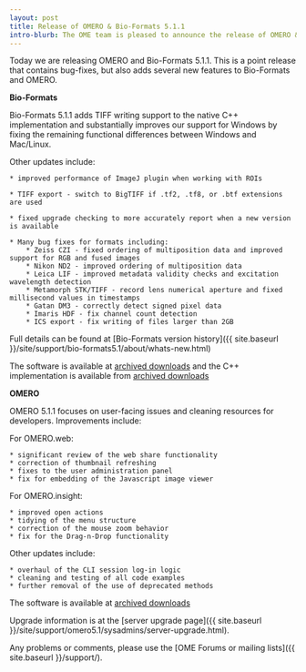 ```yaml
---
layout: post
title: Release of OMERO & Bio-Formats 5.1.1
intro-blurb: The OME team is pleased to announce the release of OMERO & Bio-Formats 5.1.1
---
```

Today we are releasing OMERO and Bio-Formats 5.1.1. This is a point release that contains bug-fixes, but also adds several new features to Bio-Formats and OMERO.

**Bio-Formats**

Bio-Formats 5.1.1 adds TIFF writing support to the native C++ implementation and substantially improves our support for Windows by fixing the remaining functional differences between Windows and Mac/Linux.

Other updates include:

    * improved performance of ImageJ plugin when working with ROIs

    * TIFF export - switch to BigTIFF if .tf2, .tf8, or .btf extensions are used

    * fixed upgrade checking to more accurately report when a new version is available

    * Many bug fixes for formats including:
        * Zeiss CZI - fixed ordering of multiposition data and improved support for RGB and fused images
        * Nikon ND2 - improved ordering of multiposition data
        * Leica LIF - improved metadata validity checks and excitation wavelength detection
        * Metamorph STK/TIFF - record lens numerical aperture and fixed millisecond values in timestamps
        * Gatan DM3 - correctly detect signed pixel data
        * Imaris HDF - fix channel count detection
        * ICS export - fix writing of files larger than 2GB

Full details can be found at [Bio-Formats version history]({{ site.baseurl }}/site/support/bio-formats5.1/about/whats-new.html)

The software is available at [archived downloads](https://downloads.openmicroscopy.org/bio-formats/5.1.1) and the C++ implementation is available from [archived downloads](https://downloads.openmicroscopy.org/bio-formats-cpp/5.1.1/)

**OMERO**

OMERO 5.1.1 focuses on user-facing issues and cleaning resources for developers. Improvements include:

For OMERO.web:

    * significant review of the web share functionality
    * correction of thumbnail refreshing
    * fixes to the user administration panel
    * fix for embedding of the Javascript image viewer

For OMERO.insight:

    * improved open actions
    * tidying of the menu structure
    * correction of the mouse zoom behavior
    * fix for the Drag-n-Drop functionality

Other updates include:

    * overhaul of the CLI session log-in logic
    * cleaning and testing of all code examples
    * further removal of the use of deprecated methods

The software is available at [archived downloads](https://downloads.openmicroscopy.org/omero/5.1.1)

Upgrade information is at the [server upgrade page]({{ site.baseurl }}/site/support/omero5.1/sysadmins/server-upgrade.html).

Any problems or comments, please use the [OME Forums or mailing lists]({{ site.baseurl }}/support/).
